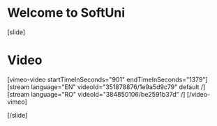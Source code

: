 # Welcome to SoftUni

[slide]
# Video

[vimeo-video startTimeInSeconds="901" endTimeInSeconds="1379"]
[stream language="EN" videoId="351878876/1e9a5d9c79" default /]
[stream language="RO" videoId="384850106/be2591b37d"  /]
[/video-vimeo]

[/slide]